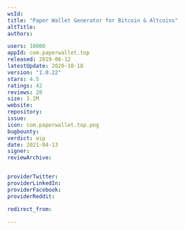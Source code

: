 ```yaml
---
wsId: 
title: "Paper Wallet Generator for Bitcoin & Altcoins"
altTitle: 
authors:

users: 10000
appId: com.paperwallet.top
released: 2019-06-12
latestUpdate: 2020-10-18
version: "1.0.22"
stars: 4.5
ratings: 42
reviews: 20
size: 3.2M
website: 
repository: 
issue: 
icon: com.paperwallet.top.png
bugbounty: 
verdict: wip
date: 2021-04-13
signer: 
reviewArchive:


providerTwitter: 
providerLinkedIn: 
providerFacebook: 
providerReddit: 

redirect_from:

---
```




